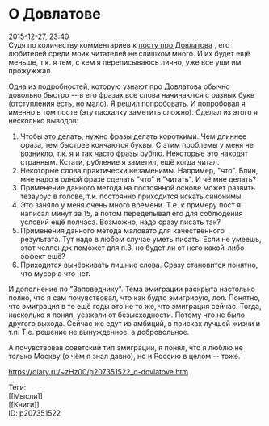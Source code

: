 О Довлатове
============

   
 2015-12-27, 23:40   
  Судя по количеству комментариев к  [посту про Довлатова](С.%20Довлатов%20%20Зона,%20Компромисс,%20Заповедник)  , его любителей среди моих читателей не слишком много. И их будет ещё меньше, т.к. я тем, с кем я переписываюсь лично, уже все уши им прожужжал.   
   
 Одна из подробностей, которую узнают про Довлатова обычно довольно быстро -- в его фразах все слова начинаются с разных букв (отступления есть, но мало). Я решил попробовать. И попробовал я именно в том посте (эту пасхалку заметить сложно). Сделал из этого я несколько выводов:   
 1. Чтобы это делать, нужно фразы делать короткими. Чем длиннее фраза, тем быстрее кончаются буквы. С этим проблемы у меня не возникло, т.к. я и так часто фразы рублю. Некоторые это находят странным. Кстати, рубление я заметил, ещё когда читал.   
 2. Некоторые слова практически незаменимы. Например, "что". Блин, мне надо в одной фразе сделать "что" и "читать". И чё мне делать?   
 3. Применение данного метода на постоянной основе может развить тезаурус в голове, т.к. постоянно приходится искать синонимы.   
 4. Это заняло у меня очень много времени. Т.е. к примеру пост я написал минут за 15, а потом переделывал его для соблюдения условий ещё полчаса. Возможно, надо сразу писать так?   
 5. Применения данного метода маловато для качественного результата. Тут надо в любом случае уметь писать. Если не умеешь, этот челлендж поможет для п.3, но будет ли от него какой-либо эффект ещё?   
 6. Приходится вычёркивать лишние слова. Сразу становится понятно, что мусор а что нет.   
   
 И дополнение по "Заповеднику". Тема эмиграции раскрыта настолько полно, что я сам почувствовал, что как будто эмигрирую, лол. Понятно, что эмиграция в те ещё годы это не то же, что эмиграция сейчас. Тогда, насколько я понял, уезжали от безысходности. Потому что не было другого выхода. Сейчас же едут из амбиций, в поисках лучшей жизни и т.п. Т.е. решение не вынужденное, а добровольное.   
   
 А почувствовав советский тип эмиграции, я понял, что я люблю не только Москву (о чём я знал давно), но и Россию в целом -- тоже.   
    
 <https://diary.ru/~zHz00/p207351522_o-dovlatove.htm>   
   
 Теги:   
 [[Мысли]]   
 [[Книги]]   
 ID: p207351522